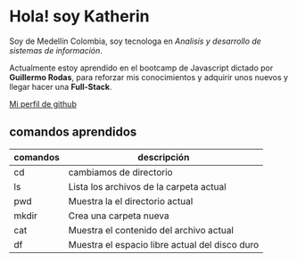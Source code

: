 # Hola! soy Katherin 

Soy de Medellín Colombia, soy tecnologa en *Analisís y desarrollo de sistemas de información*. 

Actualmente estoy aprendido en el bootcamp de Javascript dictado por **Guillermo Rodas**, 
para reforzar mis conocimientos y adquirir unos nuevos y llegar hacer una **Full-Stack**.

[ Mi perfil de github ]( https://github.com/ktlamas29 )

## comandos aprendidos 

|  comandos |                descripción                     |
|-----------|------------------------------------------------|
|   cd      | cambiamos de directorio                        |
|   ls      | Lista los archivos de la carpeta actual        |
|   pwd     | Muestra la el directorio actual                |
|   mkdir   | Crea una carpeta nueva                         |
|   cat     | Muestra el contenido del archivo actual |      |
|   df	    |  Muestra el espacio libre actual del disco duro|